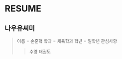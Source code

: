 RESUME
=====

나우유씨미
---------------------------
 > 이름 = 손준혁
 > 학과 = 체육학과
 > 학년 = 일학년
 >관심사항
>>수영
>>태권도

